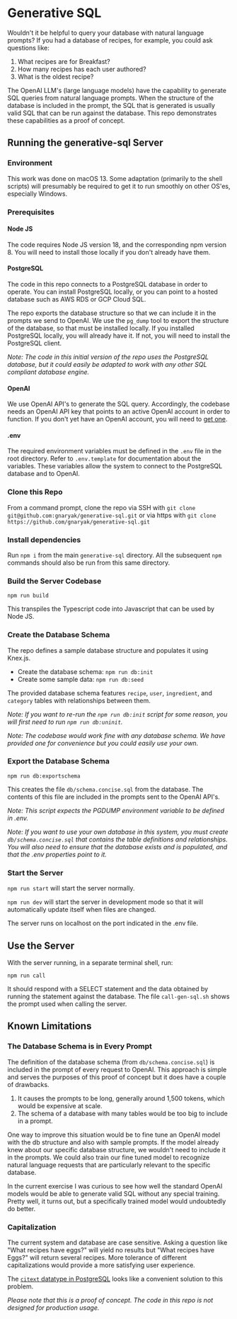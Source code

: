 # Generative SQL

Wouldn't it be helpful to query your database with natural language prompts? If you had a database of recipes, for example, you could ask questions like:

1. What recipes are for Breakfast?
2. How many recipes has each user authored?
3. What is the oldest recipe?

The OpenAI LLM's (large language models) have the capability to generate SQL queries from natural language prompts. When the structure of the database is included in the prompt, the SQL that is generated is usually valid SQL that can be run against the database. This repo demonstrates these capabilities as a proof of concept.

## Running the generative-sql Server

### Environment

This work was done on macOS 13. Some adaptation (primarily to the shell scripts) will presumably be required to get it to run smoothly on other OS'es, especially Windows.

### Prerequisites

#### Node JS

The code requires Node JS version 18, and the corresponding npm version 8. You will need to install those locally if you don't already have them.

#### PostgreSQL

The code in this repo connects to a PostgreSQL database in order to operate. You can install PostgreSQL locally, or you can point to a hosted database such as AWS RDS or GCP Cloud SQL.

The repo exports the database structure so that we can include it in the prompts we send to OpenAI. We use the `pg_dump` tool to export the structure of the database, so that must be installed locally. If you installed PostgreSQL locally, you will already have it. If not, you will need to install the PostgreSQL client.

_Note: The code in this initial version of the repo uses the PostgreSQL database, but it could easily be adapted to work with any other SQL compliant database engine._

#### OpenAI

We use OpenAI API's to generate the SQL query. Accordingly, the codebase needs an OpenAI API key that points to an active OpenAI account in order to function. If you don't yet have an OpenAI account, you will need to [get one](https://platform.openai.com/signup).

#### .env

The required environment variables must be defined in the `.env` file in the root directory. Refer to `.env.template` for documentation about the variables. These variables allow the system to connect to the PostgreSQL database and to OpenAI.

### Clone this Repo

From a command prompt, clone the repo via SSH with
`git clone git@github.com:gnaryak/generative-sql.git`
or via https with
`git clone https://github.com/gnaryak/generative-sql.git`

### Install dependencies

Run `npm i` from the main `generative-sql` directory. All the subsequent `npm` commands should also be run from this same directory.

### Build the Server Codebase

`npm run build`

This transpiles the Typescript code into Javascript that can be used by Node JS.

### Create the Database Schema

The repo defines a sample database structure and populates it using Knex.js.

* Create the database schema: `npm run db:init`
* Create some sample data: `npm run db:seed`

The provided database schema features `recipe`, `user`, `ingredient`, and `category` tables with relationships between them.

_Note: If you want to re-run the `npm run db:init` script for some reason, you will first need to run `npm run db:uninit`._

_Note: The codebase would work fine with any database schema. We have provided one for convenience but you could easily use your own._

### Export the Database Schema

`npm run db:exportschema`

This creates the file `db/schema.concise.sql` from the database. The contents of this file are included in the prompts sent to the OpenAI API's.

_Note: This script expects the PGDUMP environment variable to be defined in .env._

_Note: If you want to use your own database in this system, you must create `db/schema.concise.sql` that contains the table definitions and relationships. You will also need to ensure that the database exists and is populated, and that the .env properties point to it._

### Start the Server

`npm run start` will start the server normally.

`npm run dev` will start the server in development mode so that it will automatically update itself when files are changed.

The server runs on localhost on the port indicated in the .env file.

## Use the Server

With the server running, in a separate terminal shell, run:

`npm run call`

It should respond with a SELECT statement and the data obtained by running the statement against the database. The file `call-gen-sql.sh` shows the prompt used when calling the server.

## Known Limitations

### The Database Schema is in Every Prompt

The definition of the database schema (from `db/schema.concise.sql`) is included in the prompt of every request to OpenAI. This approach is simple and serves the purposes of this proof of concept but it does have a couple of drawbacks.

1. It causes the prompts to be long, generally around 1,500 tokens, which would be expensive at scale.
2. The schema of a database with many tables would be too big to include in a prompt.

One way to improve this situation would be to fine tune an OpenAI model with the db structure and also with sample prompts. If the model already knew about our specific database structure, we wouldn't need to include it in the prompts. We could also train our fine tuned model to recognize natural language requests that are particularly relevant to the specific database.

In the current exercise I was curious to see how well the standard OpenAI models would be able to generate valid SQL without any special training. Pretty well, it turns out, but a specifically trained model would undoubtedly do better.

### Capitalization

The current system and database are case sensitive. Asking a question like "What recipes have eggs?" will yield no results but "What recipes have Eggs?" will return several recipes. More tolerance of different capitalizations would provide a more satisfying user experience.

The [`citext` datatype in PostgreSQL](https://www.postgresql.org/docs/current/citext.html) looks like a convenient solution to this problem. 

_Please note that this is a proof of concept. The code in this repo is not designed for production usage._
